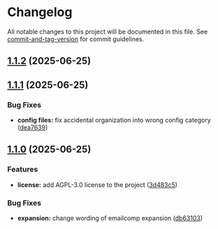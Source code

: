 # Changelog

All notable changes to this project will be documented in this file. See [commit-and-tag-version](https://github.com/absolute-version/commit-and-tag-version) for commit guidelines.

## [1.1.2](https://github.com/iop098321qwe/deeptree_espanso_windows/compare/v1.1.1...v1.1.2) (2025-06-25)

## [1.1.1](https://github.com/iop098321qwe/deeptree_espanso_windows/compare/v1.1.0...v1.1.1) (2025-06-25)


### Bug Fixes

* **config files:** fix accidental organization into wrong config category ([dea7639](https://github.com/iop098321qwe/deeptree_espanso_windows/commit/dea763972451159a26997abc94b3decfb8d6b821))

## [1.1.0](https://github.com/iop098321qwe/deeptree_espanso_windows/compare/v1.0.0...v1.1.0) (2025-06-25)


### Features

* **license:** add AGPL-3.0 license to the project ([3d483c5](https://github.com/iop098321qwe/deeptree_espanso_windows/commit/3d483c554929f3094c9c6555de80d85fa0efac10))


### Bug Fixes

* **expansion:** change wording of emailcomp expansion ([db63103](https://github.com/iop098321qwe/deeptree_espanso_windows/commit/db63103fa1eec043a2fcae08f4c4e4e5aa4933d9))
